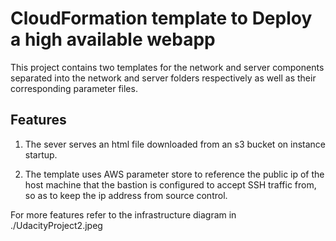 # CloudFormation template to Deploy a high available webapp
This project contains two templates for the network and server components separated into the network and server folders respectively as well as their corresponding parameter files.

## Features
1. The sever serves an html file downloaded from an s3 bucket on instance startup.

2. The template uses AWS parameter store to reference the public ip of the host machine that the bastion is configured to accept SSH traffic from, so as to keep the ip address from source control.

For more features refer to the infrastructure diagram in ./UdacityProject2.jpeg



